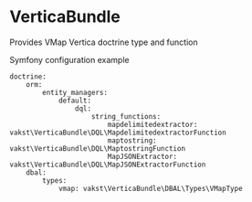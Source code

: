 # VerticaBundle
Provides VMap Vertica doctrine type and function

Symfony configuration example
```
doctrine:
    orm:
        entity_managers:
            default:                
                dql:
                    string_functions:
                        mapdelimitedextractor:   vakst\VerticaBundle\DQL\MapdelimitedextractorFunction
                        maptostring:   vakst\VerticaBundle\DQL\MaptostringFunction
                        MapJSONExtractor:   vakst\VerticaBundle\DQL\MapJSONExtractorFunction
    dbal:
        types:
            vmap: vakst\VerticaBundle\DBAL\Types\VMapType
```